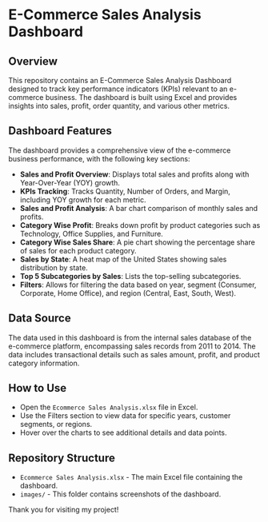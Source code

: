 # E-Commerce Sales Analysis Dashboard

## Overview
This repository contains an E-Commerce Sales Analysis Dashboard designed to track key performance indicators (KPIs) relevant to an e-commerce business. The dashboard is built using Excel and provides insights into sales, profit, order quantity, and various other metrics.

## Dashboard Features
The dashboard provides a comprehensive view of the e-commerce business performance, with the following key sections:

- **Sales and Profit Overview**: Displays total sales and profits along with Year-Over-Year (YOY) growth.
- **KPIs Tracking**: Tracks Quantity, Number of Orders, and Margin, including YOY growth for each metric.
- **Sales and Profit Analysis**: A bar chart comparison of monthly sales and profits.
- **Category Wise Profit**: Breaks down profit by product categories such as Technology, Office Supplies, and Furniture.
- **Category Wise Sales Share**: A pie chart showing the percentage share of sales for each product category.
- **Sales by State**: A heat map of the United States showing sales distribution by state.
- **Top 5 Subcategories by Sales**: Lists the top-selling subcategories.
- **Filters**: Allows for filtering the data based on year, segment (Consumer, Corporate, Home Office), and region (Central, East, South, West).

## Data Source
The data used in this dashboard is from the internal sales database of the e-commerce platform, encompassing sales records from 2011 to 2014. The data includes transactional details such as sales amount, profit, and product category information.

## How to Use
- Open the `Ecommerce Sales Analysis.xlsx` file in Excel.
- Use the Filters section to view data for specific years, customer segments, or regions.
- Hover over the charts to see additional details and data points.

## Repository Structure
- `Ecommerce Sales Analysis.xlsx` - The main Excel file containing the dashboard.
- `images/` - This folder contains screenshots of the dashboard.

Thank you for visiting my project!
